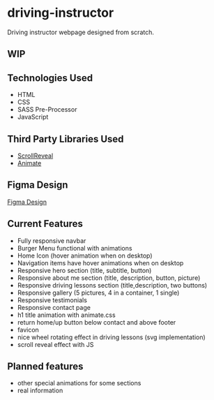 # driving-instructor
Driving instructor webpage designed from scratch.

## WIP

## Technologies Used

* HTML
* CSS
* SASS Pre-Processor
* JavaScript

## Third Party Libraries Used

* [ScrollReveal](https://scrollrevealjs.org/) 
* [Animate](https://daneden.github.io/animate.css/)

## Figma Design

[Figma Design](https://www.figma.com/file/07bRDBnSOsvuMe9aQjipxs/Scoala-Instructor?node-id=0%3A1)

## Current Features

* Fully responsive navbar
* Burger Menu functional with animations
* Home Icon (hover animation when on desktop)
* Navigation items have hover animations when on desktop
* Responsive hero section (title, subtitle, button)
* Responsive about me section (title, description, button, picture)
* Responsive driving lessons section (title,description, two buttons)
* Responsive gallery (5 pictures, 4 in a container, 1 single)
* Responsive testimonials
* Responsive contact page
* h1 title animation with animate.css
* return home/up button below contact and above footer
* favicon
* nice wheel rotating effect in driving lessons (svg implementation)
* scroll reveal effect with JS

## Planned features

* other special animations for some sections
* real information

